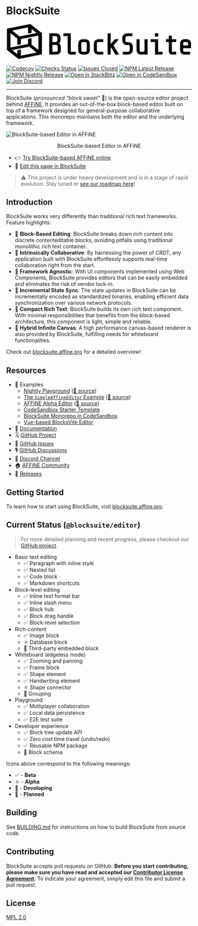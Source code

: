 # BlockSuite

<p align="center">
  <picture style="width: 500px">
    <source media="(prefers-color-scheme: light)" srcset="https://raw.githubusercontent.com/toeverything/blocksuite/master/assets/logo-and-name-h.svg" />
    <source media="(prefers-color-scheme: dark)" srcset="https://raw.githubusercontent.com/toeverything/blocksuite/master/assets/logo-and-name-h-white.svg" />
    <img src="https://raw.githubusercontent.com/toeverything/blocksuite/master/assets/logo-and-name-h.svg" width="500" alt="BlockSuite logo and name" />
  </picture>
</p>

[![Codecov](https://codecov.io/gh/toeverything/blocksuite/branch/master/graph/badge.svg?token=T86JYCDSMN)](https://codecov.io/gh/toeverything/blocksuite)
[![Checks Status](https://img.shields.io/github/checks-status/toeverything/blocksuite/master)](https://github.com/toeverything/blocksuite/actions?query=branch%3Amaster)
[![Issues Closed](https://img.shields.io/github/issues-closed/toeverything/blocksuite?color=6880ff)](https://github.com/toeverything/blocksuite/issues?q=is%3Aissue+is%3Aclosed)
[![NPM Latest Release](https://img.shields.io/npm/v/@blocksuite/store.svg?maxAge=300&color=6880ff)](./packages/store/package.json)
[![NPM Nightly Release](https://img.shields.io/npm/v/@blocksuite/editor/nightly?color=6880ff)](https://github.com/toeverything/blocksuite/actions/workflows/nightly-release.yml?query=branch%3Amaster)
[![Open in StackBlitz](https://img.shields.io/badge/open%20in-StackBlitz-black)](https://stackblitz.com/github/toeverything/blocksuite)
[![Open in CodeSandbox](https://img.shields.io/badge/open%20in-CodeSandbox-black)](https://codesandbox.io/p/github/toeverything/blocksuite/master)
[![Join Discord](https://img.shields.io/discord/959027316334407691)](https://discord.gg/9vwSWmYYcZ)

---

BlockSuite (_pronounced "block sweet"_ 🍬) is the open-source editor project behind [AFFiNE](https://github.com/toeverything/AFFiNE). It provides an out-of-the-box block-based editor built on top of a framework designed for general-purpose collaborative applications. This monorepo maintains both the editor and the underlying framework.

![BlockSuite-based Editor in AFFiNE](https://user-images.githubusercontent.com/79301703/230893796-dc707955-e4e5-4a42-a3c9-18d1ea754f6f.gif)

<p align="center">BlockSuite-based Editor in AFFiNE</p>

- 👉 [Try BlockSuite-based AFFiNE online](https://app.affine.pro/)
- 🚀 [Edit this page in BlockSuite](https://codesandbox.io/p/sandbox/blocksuite-starter-316rct?file=%2Fsrc%2Fmain.ts)

> ⚠️ This project is under heavy development and is in a stage of rapid evolution. Stay tuned or [see our roadmap here](https://github.com/orgs/toeverything/projects/10)!

## Introduction

BlockSuite works very differently than traditional rich text frameworks. Feature highlights:

- 📝 **Block-Based Editing**: BlockSuite breaks down rich content into discrete contenteditable blocks, avoiding pitfalls using traditional monolithic rich text container.
- 🧬 **Intrinsically Collaborative**: By harnessing the power of CRDT, any application built with BlockSuite effortlessly supports real-time collaboration right from the start.
- 🧩 **Framework Agnostic**: With UI components implemented using Web Components, BlockSuite provides editors that can be easily embedded and eliminates the risk of vendor lock-in.
- 🎯 **Incremental State Sync**: The state updates in BlockSuite can be incrementally encoded as standardized binaries, enabling efficient data synchronization over various network protocols.
- 📏 **Compact Rich Text**: BlockSuite builds its own rich text component. With minimal responsibilities that benefits from the block-based architecture, this component is light, simple and reliable.
- 🎨 **Hybrid Infinite Canvas**: A high performance canvas-based renderer is also provided by BlockSuite, fulfilling needs for whiteboard functionalities.

Check out [blocksuite.affine.pro](https://blocksuite.affine.pro/introduction.html) for a detailed overview!

## Resources

- 🎁 Examples
  - [Nightly Playground](https://blocksuite-toeverything.vercel.app/?init) ([🔗 source](./packages/playground/src/main.ts))
  - [The `SimpleAffineEditor` Example](https://blocksuite-toeverything.vercel.app/examples/basic/) ([🔗 source](./packages/playground/examples/basic/index.html))
  - [AFFiNE Alpha Editor](https://app.affine.pro/) ([🔗 source](https://github.com/toeverything/AFFiNE/tree/master/apps/web))
  - [CodeSandbox Starter Template](https://codesandbox.io/p/sandbox/blocksuite-starter-316rct?file=%2Fsrc%2Fmain.ts)
  - [BlockSuite Monorepo in CodeSandbox](https://codesandbox.io/p/github/toeverything/blocksuite/master)
  - [Vue-based BlocksVite Editor](https://github.com/zuozijian3720/blocksvite)
- 📄 [Documentation](https://blocksuite.affine.pro/blocksuite-overview.html)
- 🗓️ [GitHub Project](https://github.com/orgs/toeverything/projects/22)
- 📍 [GitHub Issues](https://github.com/toeverything/blocksuite/issues)
- 🎙️ [GitHub Discussions](https://github.com/toeverything/blocksuite/discussions)
- 💬 [Discord Channel](https://discord.gg/9vwSWmYYcZ)
- 🏠 [AFFiNE Community](https://community.affine.pro/c/open-development/)
- 🚀 [Releases](https://github.com/toeverything/blocksuite/releases)

## Getting Started

To learn how to start using BlockSuite, visit [blocksuite.affine.pro](https://blocksuite.affine.pro/getting-started.html).

## Current Status (`@blocksuite/editor`)

> For more detailed planning and recent progress, please checkout our [GitHub project](https://github.com/orgs/toeverything/projects/22).

- Basic text editing
  - ✅ Paragraph with inline style
  - ✅ Nested list
  - ✅ Code block
  - ✅ Markdown shortcuts
- Block-level editing
  - ✅ Inline text format bar
  - ✅ Inline slash menu
  - ✅ Block hub
  - ✅ Block drag handle
  - ✅ Block-level selection
- Rich-content
  - ✅ Image block
  - ⚛️ Database block
  - 📌 Third-party embedded block
- Whiteboard (edgeless mode)
  - ✅ Zooming and panning
  - ✅ Frame block
  - ✅ Shape element
  - ✅ Handwriting element
  - ⚛️ Shape connector
  - 🚧 Grouping
- Playground
  - ✅ Multiplayer collaboration
  - ✅ Local data persistence
  - ✅ E2E test suite
- Developer experience
  - ✅ Block tree update API
  - ✅ Zero cost time travel (undo/redo)
  - ✅ Reusable NPM package
  - 🚧 Block schema

Icons above correspond to the following meanings:

- ✅ - **Beta**
- ⚛️ - **Alpha**
- 🚧 - **Developing**
- 📌 - **Planned**

## Building

See [BUILDING.md](BUILDING.md) for instructions on how to build BlockSuite from source code.

## Contributing

BlockSuite accepts pull requests on GitHub. **Before you start contributing, please make sure you have read and accepted our [Contributor License Agreement](https://github.com/toeverything/blocksuite/edit/master/.github/CLA.md).** To indicate your agreement, simply edit this file and submit a pull request.

## License

[MPL 2.0](./LICENSE)
